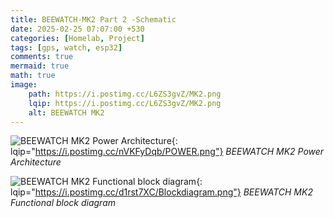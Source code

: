 ```yaml
---
title: BEEWATCH-MK2 Part 2 -Schematic
date: 2025-02-25 07:07:00 +530
categories: [Homelab, Project]
tags: [gps, watch, esp32]
comments: true
mermaid: true
math: true
image:
    path: https://i.postimg.cc/L6ZS3gvZ/MK2.png
    lqip: https://i.postimg.cc/L6ZS3gvZ/MK2.png
    alt: BEEWATCH MK2
---
```





![BEEWATCH MK2 Power Architecture](https://i.postimg.cc/nVKFyDqb/POWER.png){: lqip="https://i.postimg.cc/nVKFyDqb/POWER.png"}
_BEEWATCH MK2 Power Architecture_


![BEEWATCH MK2 Functional block diagram](https://i.postimg.cc/d1rst7XC/Blockdiagram.png){: lqip="https://i.postimg.cc/d1rst7XC/Blockdiagram.png"}
_BEEWATCH MK2 Functional block diagram_


